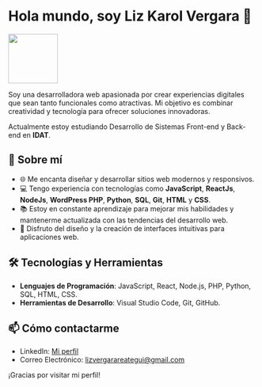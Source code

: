 # Hola mundo, soy Liz Karol Vergara 👋

<img src="https://media.giphy.com/media/LmNwrBhejkK9EFP504/giphy.gif" width="100">

Soy una desarrolladora web apasionada por crear experiencias digitales que sean tanto funcionales como atractivas. Mi objetivo es combinar creatividad y tecnología para ofrecer soluciones innovadoras.

Actualmente estoy estudiando Desarrollo de Sistemas Front-end y Back-end en **IDAT**.

## 🚀 Sobre mí

- 🌐 Me encanta diseñar y desarrollar sitios web modernos y responsivos.
- 💻 Tengo experiencia con tecnologías como **JavaScript**, **ReactJs**, **NodeJs**, **WordPress PHP**, **Python**, **SQL**, **Git**, **HTML** y **CSS**.
- 📚 Estoy en constante aprendizaje para mejorar mis habilidades y mantenerme actualizada con las tendencias del desarrollo web.
- 🎨 Disfruto del diseño y la creación de interfaces intuitivas para aplicaciones web.

## 🛠️ Tecnologías y Herramientas

- **Lenguajes de Programación**: JavaScript, React, Node.js, PHP, Python, SQL, HTML, CSS.
- **Herramientas de Desarrollo**: Visual Studio Code, Git, GitHub.

## 📫 Cómo contactarme

- LinkedIn: [Mi perfil](https://www.linkedin.com/in/lizkarolvergara/)
- Correo Electrónico: [lizvergarareategui@gmail.com](mailto:lizvergarareategui@gmail.com)

¡Gracias por visitar mi perfil! 
